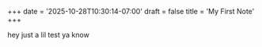 +++
date = '2025-10-28T10:30:14-07:00'
draft = false
title = 'My First Note'
+++

hey just a lil test ya know
